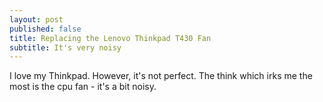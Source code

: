 ```yaml
---
layout: post
published: false
title: Replacing the Lenovo Thinkpad T430 Fan
subtitle: It's very noisy
---
```

I love my Thinkpad. However, it's not perfect. The think which irks me the most is the cpu fan - it's a bit noisy. 

